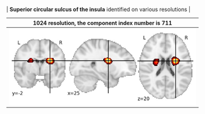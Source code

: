 


| **Superior circular sulcus of the insula** identified on various resolutions |

| 1024 resolution, the component index number is 711|  
|:---:|  
| ![Component 1024](../1024/final/711.jpg "From component 1024: Superior circular sulcus of the insula") |